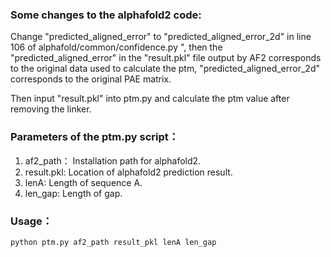 ### Some changes to the alphafold2 code:
Change "predicted_aligned_error" to "predicted_aligned_error_2d" in line 106 of alphafold/common/confidence.py ", 
then the "predicted_aligned_error" in the "result.pkl" file output by AF2 corresponds to the original data used to 
calculate the ptm, "predicted_aligned_error_2d" corresponds to the original PAE matrix.

Then input "result.pkl" into ptm.py and calculate the ptm value after removing the linker.

### Parameters of the ptm.py script：
1. af2_path： Installation path for alphafold2.
2. result.pkl: Location of alphafold2 prediction result.
3. lenA: Length of sequence A.
4. len_gap: Length of gap.

### Usage：
    python ptm.py af2_path result_pkl lenA len_gap

